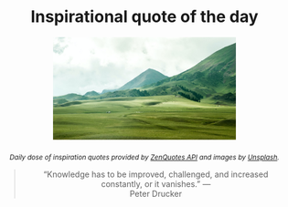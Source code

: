 
<div align="center">

# Inspirational quote of the day

<img src="./data/photo.jpeg" alt="Beautiful nature photo" width="320" height="180">

<sub><i>Daily dose of inspiration quotes provided by [ZenQuotes API](https://zenquotes.io/) and images by [Unsplash](https://unsplash.com/).</i></sub>


<blockquote>&ldquo;Knowledge has to be improved, challenged, and increased constantly, or it vanishes.&rdquo; &mdash; <footer>Peter Drucker</footer></blockquote>

</div>
